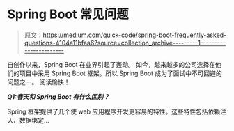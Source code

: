# Spring Boot 常见问题

> 原文：<https://medium.com/quick-code/spring-boot-frequently-asked-questions-4104a11bfaa6?source=collection_archive---------1----------------------->

自创作以来，Spring Boot 在业界引起了轰动。
如今，越来越多的公司选择在他们的项目中采用 Spring Boot 框架。所以 Spring Boot 成为了面试中不可回避的问题之一。
阅读愉快！

***Q1:春天和 Spring Boot 有什么区别？***

Spring 框架提供了几个使 web 应用程序开发更容易的特性。这些特性包括依赖注入、数据绑定…